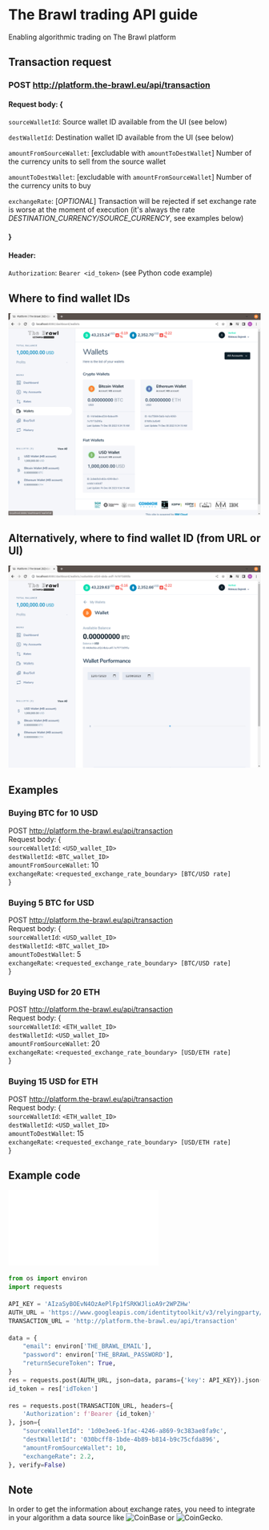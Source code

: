 # The Brawl trading API guide
Enabling algorithmic trading on The Brawl platform

## Transaction request

### POST http://platform.the-brawl.eu/api/transaction
#### Request body: {

`sourceWalletId`: Source wallet ID available from the UI (see below)

`destWalletId`: Destination wallet ID available from the UI (see below)

`amountFromSourceWallet`: [excludable with `amountToDestWallet`] Number of the currency units to sell from the source wallet

`amountToDestWallet`: [excludable with `amountFromSourceWallet`] Number of the currency units to buy

`exchangeRate`: [*OPTIONAL*] Transaction will be rejected if set exchange rate is worse at the moment of execution (it's always the rate *DESTINATION_CURRENCY/SOURCE_CURRENCY*, see examples below)

#### }

#### Header:

`Authorization`: `Bearer <id_token>` (see Python code example)

## Where to find wallet IDs
![Wallet IDs](wallet-ids.png "Where to find wallet IDs")

## Alternatively, where to find wallet ID (from URL or UI)
![Wallet ID](wallet-id.png "Alternatively, where to find wallet ID")

## Examples
### Buying BTC for 10 USD
POST http://platform.the-brawl.eu/api/transaction \
Request body: { \
`sourceWalletId`: `<USD_wallet_ID>` \
`destWalletId`: `<BTC_wallet_ID>` \
`amountFromSourceWallet`: 10 \
`exchangeRate`: `<requested_exchange_rate_boundary> [BTC/USD rate]` \
}

### Buying 5 BTC for USD
POST http://platform.the-brawl.eu/api/transaction \
Request body: { \
`sourceWalletId`: `<USD_wallet_ID>` \
`destWalletId`: `<BTC_wallet_ID>` \
`amountToDestWallet`: 5 \
`exchangeRate`: `<requested_exchange_rate_boundary> [BTC/USD rate]` \
}

### Buying USD for 20 ETH
POST http://platform.the-brawl.eu/api/transaction \
Request body: { \
`sourceWalletId`: `<ETH_wallet_ID>` \
`destWalletId`: `<USD_wallet_ID>` \
`amountFromSourceWallet`: 20 \
`exchangeRate`: `<requested_exchange_rate_boundary> [USD/ETH rate]` \
}

### Buying 15 USD for ETH
POST http://platform.the-brawl.eu/api/transaction \
Request body: { \
`sourceWalletId`: `<ETH_wallet_ID>` \
`destWalletId`: `<USD_wallet_ID>` \
`amountToDestWallet`: 15 \
`exchangeRate`: `<requested_exchange_rate_boundary> [USD/ETH rate]` \
}

## Example code
![example.py](example.py)
```python
from os import environ
import requests

API_KEY = 'AIzaSyBOEvN4OzAePlFp1fSRKWJlioA9r2WPZHw'
AUTH_URL = 'https://www.googleapis.com/identitytoolkit/v3/relyingparty/verifyPassword'
TRANSACTION_URL = 'http://platform.the-brawl.eu/api/transaction'

data = {
    "email": environ['THE_BRAWL_EMAIL'],
    "password": environ['THE_BRAWL_PASSWORD'],
    "returnSecureToken": True,
}
res = requests.post(AUTH_URL, json=data, params={'key': API_KEY}).json()
id_token = res['idToken']

res = requests.post(TRANSACTION_URL, headers={
    'Authorization': f'Bearer {id_token}'
}, json={
    "sourceWalletId": '1d0e3ee6-1fac-4246-a869-9c383ae8fa9c',
    "destWalletId": '030bcff8-1bde-4b89-b814-b9c75cfda896',
    "amountFromSourceWallet": 10,
    "exchangeRate": 2.2,
}, verify=False)
```

## Note
In order to get the information about exchange rates, you need to integrate in your algorithm a data source like ![CoinBase](https://docs.cloud.coinbase.com/sign-in-with-coinbase/docs) or ![CoinGecko](https://www.coingecko.com/api/documentation).
